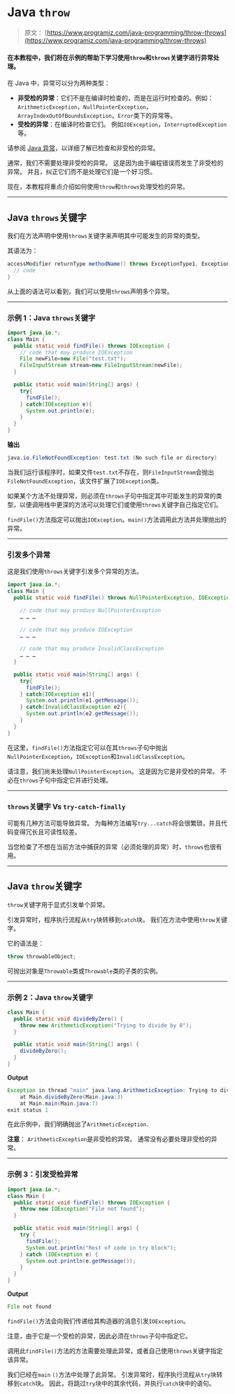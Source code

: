 # Java `throw`

> 原文： [https://www.programiz.com/java-programming/throw-throws](https://www.programiz.com/java-programming/throw-throws)

#### 在本教程中，我们将在示例的帮助下学习使用`throw`和`throws`关键字进行异常处理。

在 Java 中，异常可以分为两种类型：

*   **非受检的异常**：它们不是在编译时检查的，而是在运行时检查的。例如：`ArithmeticException`，`NullPointerException`，`ArrayIndexOutOfBoundsException`，`Error`类下的异常等。
*   **受检的异常**：在编译时检查它们。 例如`IOException`，`InterruptedException`等。

请参阅 [Java 异常](https://www.programiz.com/java-programming/exceptions)，以详细了解已检查和非受检的异常。

通常，我们不需要处理非受检的异常。 这是因为由于编程错误而发生了非受检的异常。 并且，纠正它们而不是处理它们是一个好习惯。

现在，本教程将重点介绍如何使用`throw`和`throws`处理受检的异常。

* * *

## Java `throws`关键字

我们在方法声明中使用`throws`关键字来声明其中可能发生的异常的类型。

其语法为：

```java
accessModifier returnType methodName() throws ExceptionType1, ExceptionType2 … {
  // code
} 
```

从上面的语法可以看到，我们可以使用`throws`声明多个异常。

* * *

### 示例 1：Java `throws`关键字

```java
import java.io.*;
class Main {
  public static void findFile() throws IOException {
    // code that may produce IOException
    File newFile=new File("test.txt");
    FileInputStream stream=new FileInputStream(newFile);
  }

  public static void main(String[] args) {
    try{
      findFile();
    } catch(IOException e){
      System.out.println(e);
    }
  }
} 
```

**输出**

```java
java.io.FileNotFoundException: test.txt (No such file or directory) 
```

当我们运行该程序时，如果文件`test.txt`不存在，则`FileInputStream`会抛出`FileNotFoundException`，该文件扩展了`IOException`类。

如果某个方法不处理异常，则必须在`throws`子句中指定其中可能发生的异常的类型，以便调用栈中更深的方法可以处理它们或使用`throws`关键字自己指定它们。

`findFile()`方法指定可以抛出`IOException`。`main()`方法调用此方法并处理抛出的异常。

* * *

### 引发多个异常

这是我们使用`throws`关键字引发多个异常的方法。

```java
import java.io.*;
class Main {
  public static void findFile() throws NullPointerException, IOException, InvalidClassException {

    // code that may produce NullPointerException
    … … … 

    // code that may produce IOException
    … … … 

    // code that may produce InvalidClassException 
    … … … 
  }

  public static void main(String[] args) {
    try{
      findFile();
    } catch(IOException e1){
      System.out.println(e1.getMessage());
    } catch(InvalidClassException e2){
      System.out.println(e2.getMessage());
    }
  }
} 
```

在这里，`findFile()`方法指定它可以在其`throws`子句中抛出`NullPointerException`，`IOException`和`InvalidClassException`。

请注意，我们尚未处理`NullPointerException`。 这是因为它是非受检的异常。 不必在`throws`子句中指定它并进行处理。

* * *

### `throws`关键字 Vs `try-catch-finally`

可能有几种方法可能导致异常。 为每种方法编写`try...catch`将会很繁琐，并且代码变得冗长且可读性较差。

当您检查了不想在当前方法中捕获的异常（必须处理的异常）时，`throws`也很有用。

* * *

## Java `throw`关键字

`throw`关键字用于显式引发单个异常。

引发异常时，程序执行流程从`try`块转移到`catch`块。 我们在方法中使用`throw`关键字。

它的语法是：

```java
throw throwableObject;
```

可抛出对象是`Throwable`类或`Throwable`类的子类的实例。

* * *

### 示例 2：Java `throw`关键字

```java
class Main {
  public static void divideByZero() {
    throw new ArithmeticException("Trying to divide by 0");
  }

  public static void main(String[] args) {
    divideByZero();
  }
} 
```

**Output**

```java
Exception in thread "main" java.lang.ArithmeticException: Trying to divide by 0
    at Main.divideByZero(Main.java:3)
    at Main.main(Main.java:7)
exit status 1 
```

在此示例中，我们明确抛出了`ArithmeticException.`

**注意**： `ArithmeticException`是非受检的异常。 通常没有必要处理非受检的异常。

* * *

### 示例 3：引发受检异常

```java
import java.io.*;
class Main {
  public static void findFile() throws IOException {
    throw new IOException("File not found");
  }

  public static void main(String[] args) {
    try {
      findFile();
      System.out.println("Rest of code in try block");
    } catch (IOException e) {
      System.out.println(e.getMessage());
    }
  }
} 
```

**Output**

```java
File not found 
```

`findFile()`方法会向我们传递给其构造器的消息引发`IOException`。

注意，由于它是一个受检的异常，因此必须在`throws`子句中指定它。

调用此`findFile()`方法的方法需要处理此异常，或者自己使用`throws`关键字指定该异常。

我们已经在`main` `()`方法中处理了此异常。 引发异常时，程序执行流程从`try`块转移到`catch`块。 因此，将跳过`try`块中的其余代码，并执行`catch`块中的语句。